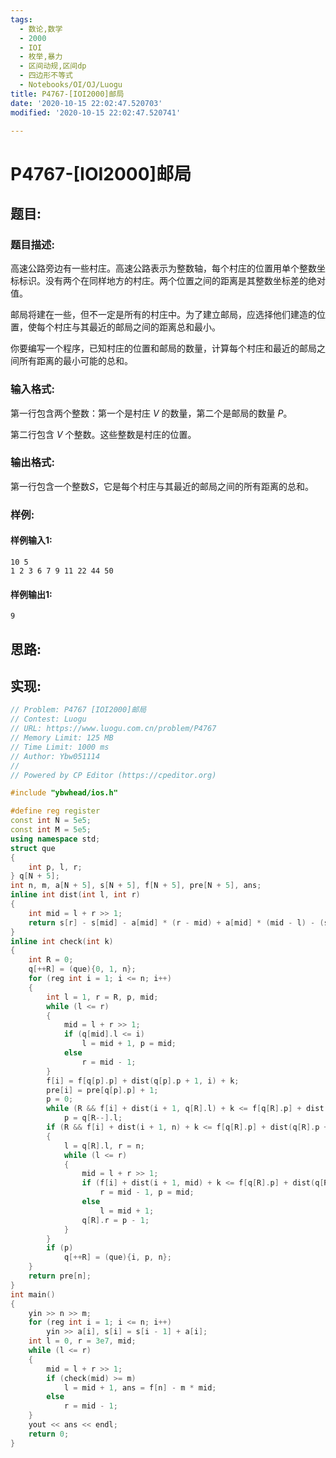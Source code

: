 ```yaml
---
tags: 
  - 数论,数学
  - 2000
  - IOI
  - 枚举,暴力
  - 区间动规,区间dp
  - 四边形不等式
  - Notebooks/OI/OJ/Luogu
title: P4767-[IOI2000]邮局
date: '2020-10-15 22:02:47.520703'
modified: '2020-10-15 22:02:47.520741'

---
```

# P4767-[IOI2000]邮局
## 题目:
### 题目描述:
高速公路旁边有一些村庄。高速公路表示为整数轴，每个村庄的位置用单个整数坐标标识。没有两个在同样地方的村庄。两个位置之间的距离是其整数坐标差的绝对值。

邮局将建在一些，但不一定是所有的村庄中。为了建立邮局，应选择他们建造的位置，使每个村庄与其最近的邮局之间的距离总和最小。

你要编写一个程序，已知村庄的位置和邮局的数量，计算每个村庄和最近的邮局之间所有距离的最小可能的总和。
### 输入格式:
第一行包含两个整数：第一个是村庄 $V$ 的数量，第二个是邮局的数量 $P$。

第二行包含 $V$ 个整数。这些整数是村庄的位置。
### 输出格式:
第一行包含一个整数$S$，它是每个村庄与其最近的邮局之间的所有距离的总和。
### 样例:
#### 样例输入1:
```
10 5 
1 2 3 6 7 9 11 22 44 50
```
#### 样例输出1:
```
9
```
## 思路:

## 实现:
```cpp
// Problem: P4767 [IOI2000]邮局
// Contest: Luogu
// URL: https://www.luogu.com.cn/problem/P4767
// Memory Limit: 125 MB
// Time Limit: 1000 ms
// Author: Ybw051114
//
// Powered by CP Editor (https://cpeditor.org)

#include "ybwhead/ios.h"

#define reg register
const int N = 5e5;
const int M = 5e5;
using namespace std;
struct que
{
    int p, l, r;
} q[N + 5];
int n, m, a[N + 5], s[N + 5], f[N + 5], pre[N + 5], ans;
inline int dist(int l, int r)
{
    int mid = l + r >> 1;
    return s[r] - s[mid] - a[mid] * (r - mid) + a[mid] * (mid - l) - (s[mid - 1] - s[l - 1]);
}
inline int check(int k)
{
    int R = 0;
    q[++R] = (que){0, 1, n};
    for (reg int i = 1; i <= n; i++)
    {
        int l = 1, r = R, p, mid;
        while (l <= r)
        {
            mid = l + r >> 1;
            if (q[mid].l <= i)
                l = mid + 1, p = mid;
            else
                r = mid - 1;
        }
        f[i] = f[q[p].p] + dist(q[p].p + 1, i) + k;
        pre[i] = pre[q[p].p] + 1;
        p = 0;
        while (R && f[i] + dist(i + 1, q[R].l) + k <= f[q[R].p] + dist(q[R].p + 1, q[R].l) + k)
            p = q[R--].l;
        if (R && f[i] + dist(i + 1, n) + k <= f[q[R].p] + dist(q[R].p + 1, n) + k)
        {
            l = q[R].l, r = n;
            while (l <= r)
            {
                mid = l + r >> 1;
                if (f[i] + dist(i + 1, mid) + k <= f[q[R].p] + dist(q[R].p + 1, mid) + k)
                    r = mid - 1, p = mid;
                else
                    l = mid + 1;
                q[R].r = p - 1;
            }
        }
        if (p)
            q[++R] = (que){i, p, n};
    }
    return pre[n];
}
int main()
{
    yin >> n >> m;
    for (reg int i = 1; i <= n; i++)
        yin >> a[i], s[i] = s[i - 1] + a[i];
    int l = 0, r = 3e7, mid;
    while (l <= r)
    {
        mid = l + r >> 1;
        if (check(mid) >= m)
            l = mid + 1, ans = f[n] - m * mid;
        else
            r = mid - 1;
    }
    yout << ans << endl;
    return 0;
}

```
